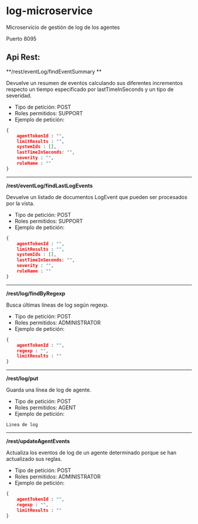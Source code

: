 # log-microservice
Microservicio de gestión de log de los agentes 

Puerto 8095

## Api Rest:

**/rest/eventLog/findEventSummary **

Devuelve un resumen de eventos calculando sus diferentes incrementos respecto un tiempo  especificado por lastTimeInSeconds
y un tipo de severidad.
* Tipo de petición: POST
* Roles permitidos: SUPPORT
* Ejemplo de petición:

```json
{
    agentTokenId : "",
    limitResults : "",
    systemIds : [],
    lastTimeInSeconds: "",
    severity : "",
    ruleName : ""
}
```

***

**/rest/eventLog/findLastLogEvents**

Devuelve un listado de documentos LogEvent que pueden ser procesados por la vista.
* Tipo de petición: POST
* Roles permitidos: SUPPORT
* Ejemplo de petición:

```json
{
    agentTokenId : "",
    limitResults : "",
    systemIds : [],
    lastTimeInSeconds: "",
    severity : "",
    ruleName : ""
}
```

***

**/rest/log/findByRegexp**

Busca últimas líneas de log según regexp.
* Tipo de petición: POST
* Roles permitidos: ADMINISTRATOR
* Ejemplo de petición:

```json
{
    agentTokenId : "",
    regexp : "",
    limitResults : ""
}
```

***

**/rest/log/put**

Guarda una línea de log de agente.
* Tipo de petición: POST
* Roles permitidos: AGENT
* Ejemplo de petición:

```
Linea de log
```

***

**/rest/updateAgentEvents**

Actualiza los eventos de log de un agente determinado porque se han actualizado sus reglas.

* Tipo de petición: POST
* Roles permitidos: ADMINISTRATOR
* Ejemplo de petición:

```json
{
    agentTokenId : "",
    regexp : "",
    limitResults : ""
}
```